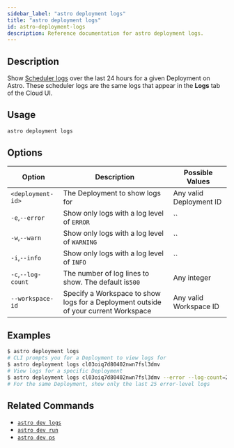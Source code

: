 ```yaml
---
sidebar_label: "astro deployment logs"
title: "astro deployment logs"
id: astro-deployment-logs
description: Reference documentation for astro deployment logs.
---
```


## Description

Show [Scheduler logs](scheduler-logs.md) over the last 24 hours for a given Deployment on Astro. These scheduler logs are the same logs that appear in the **Logs** tab of the Cloud UI.

## Usage

```sh
astro deployment logs
```

## Options

| Option                   | Description                                     | Possible Values                     |
| ------------------------ | ----------------------------------------------- | ----------------------------------- |
| `<deployment-id>` | The Deployment to show logs for                 | Any valid Deployment ID |
| `-e`,`--error`           | Show only logs with a log level of `ERROR`      | ``                                  |
| `-w`,`--warn`            | Show only logs with a log level of `WARNING`    | ``                                  |
| `-i`,`--info`            | Show only logs with a log level of `INFO`       | ``                                  |
| `-c`,`--log-count`       | The number of log lines to show. The default is`500` | Any integer                         |
| `--workspace-id` | Specify a Workspace to show logs for a Deployment outside of your current Workspace| Any valid Workspace ID                                            |

## Examples

```sh
$ astro deployment logs
# CLI prompts you for a Deployment to view logs for
$ astro deployment logs cl03oiq7d80402nwn7fsl3dmv
# View logs for a specific Deployment
$ astro deployment logs cl03oiq7d80402nwn7fsl3dmv --error --log-count=25
# For the same Deployment, show only the last 25 error-level logs
```

## Related Commands

- [`astro dev logs`](cli/astro-dev-logs.md)
- [`astro dev run`](cli/astro-dev-run.md)
- [`astro dev ps`](cli/astro-dev-ps.md)
